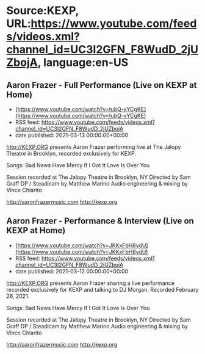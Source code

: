 # Source:KEXP, URL:https://www.youtube.com/feeds/videos.xml?channel_id=UC3I2GFN_F8WudD_2jUZbojA, language:en-US

## Aaron Frazer - Full Performance (Live on KEXP at Home)
 - [https://www.youtube.com/watch?v=tubQ-xYCgKE](https://www.youtube.com/watch?v=tubQ-xYCgKE)
 - RSS feed: https://www.youtube.com/feeds/videos.xml?channel_id=UC3I2GFN_F8WudD_2jUZbojA
 - date published: 2021-03-13 00:00:00+00:00

http://KEXP.ORG presents Aaron Frazer performing live at The Jalopy Theatre in Brooklyn, recorded exclusively for KEXP.

Songs:
Bad News
Have Mercy
If I Got It
Love Is
Over You

Session recorded at The Jalopy Theatre in Brooklyn, NY
Directed by Sam Graff
DP / Steadicam by Matthew Marino
Audio engineering & mixing by Vince Chiarito

http://aaronfrazermusic.com
http://kexp.org

## Aaron Frazer - Performance & Interview (Live on KEXP at Home)
 - [https://www.youtube.com/watch?v=JKKxFbH8ydU](https://www.youtube.com/watch?v=JKKxFbH8ydU)
 - RSS feed: https://www.youtube.com/feeds/videos.xml?channel_id=UC3I2GFN_F8WudD_2jUZbojA
 - date published: 2021-03-12 00:00:00+00:00

http://KEXP.ORG presents Aaron Frazer sharing a live performance recorded exclusively for KEXP and talking to DJ Morgan. Recorded February 26, 2021.

Songs:
Bad News
Have Mercy
If I Got It
Love Is
Over You

Session recorded at The Jalopy Theatre in Brooklyn, NY
Directed by Sam Graff
DP / Steadicam by Matthew Marino
Audio engineering & mixing by Vince Chiarito

http://aaronfrazermusic.com
http://kexp.org

